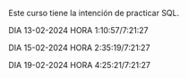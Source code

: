 Este curso tiene la intención de practicar SQL.

DIA 13-02-2024 HORA 1:10:57/7:21:27

DIA 15-02-2024 HORA 2:35:19/7:21:27

DIA 19-02-2024 HORA 4:25:21/7:21:27
